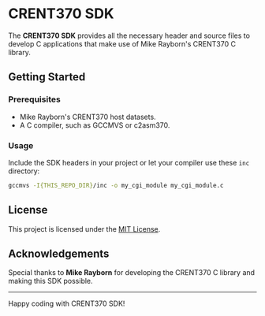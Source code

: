 
# CRENT370 SDK

The **CRENT370 SDK** provides all the necessary header and source files to develop C applications that make use of Mike Rayborn's CRENT370 C library.

## Getting Started

### Prerequisites

- Mike Rayborn's CRENT370 host datasets.
- A C compiler, such as GCCMVS or c2asm370.

### Usage

Include the SDK headers in your project or let your compiler use these `inc` directory:

```bash
gccmvs -I{THIS_REPO_DIR}/inc -o my_cgi_module my_cgi_module.c
```

## License

This project is licensed under the [MIT License](LICENSE).

## Acknowledgements

Special thanks to **Mike Rayborn** for developing the CRENT370 C library and making this SDK possible.

---

Happy coding with CRENT370 SDK!

